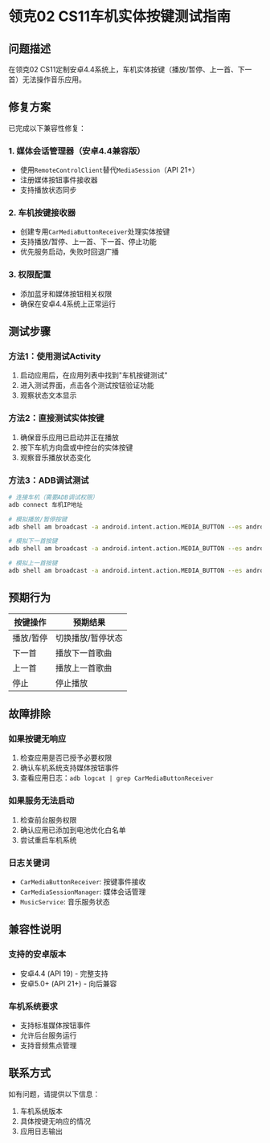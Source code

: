 # 领克02 CS11车机实体按键测试指南

## 问题描述
在领克02 CS11定制安卓4.4系统上，车机实体按键（播放/暂停、上一首、下一首）无法操作音乐应用。

## 修复方案
已完成以下兼容性修复：

### 1. 媒体会话管理器（安卓4.4兼容版）
- 使用`RemoteControlClient`替代`MediaSession`（API 21+）
- 注册媒体按钮事件接收器
- 支持播放状态同步

### 2. 车机按键接收器
- 创建专用`CarMediaButtonReceiver`处理实体按键
- 支持播放/暂停、上一首、下一首、停止功能
- 优先服务启动，失败时回退广播

### 3. 权限配置
- 添加蓝牙和媒体按钮相关权限
- 确保在安卓4.4系统上正常运行

## 测试步骤

### 方法1：使用测试Activity
1. 启动应用后，在应用列表中找到"车机按键测试"
2. 进入测试界面，点击各个测试按钮验证功能
3. 观察状态文本显示

### 方法2：直接测试实体按键
1. 确保音乐应用已启动并正在播放
2. 按下车机方向盘或中控台的实体按键
3. 观察音乐播放状态变化

### 方法3：ADB调试测试
```bash
# 连接车机（需要ADB调试权限）
adb connect 车机IP地址

# 模拟播放/暂停按键
adb shell am broadcast -a android.intent.action.MEDIA_BUTTON --es android.intent.extra.KEY_EVENT "KeyEvent{action=ACTION_DOWN, keyCode=KEYCODE_MEDIA_PLAY_PAUSE}"

# 模拟下一首按键
adb shell am broadcast -a android.intent.action.MEDIA_BUTTON --es android.intent.extra.KEY_EVENT "KeyEvent{action=ACTION_DOWN, keyCode=KEYCODE_MEDIA_NEXT}"

# 模拟上一首按键
adb shell am broadcast -a android.intent.action.MEDIA_BUTTON --es android.intent.extra.KEY_EVENT "KeyEvent{action=ACTION_DOWN, keyCode=KEYCODE_MEDIA_PREVIOUS}"
```

## 预期行为

| 按键操作 | 预期结果 |
|---------|----------|
| 播放/暂停 | 切换播放/暂停状态 |
| 下一首 | 播放下一首歌曲 |
| 上一首 | 播放上一首歌曲 |
| 停止 | 停止播放 |

## 故障排除

### 如果按键无响应
1. 检查应用是否已授予必要权限
2. 确认车机系统支持媒体按钮事件
3. 查看应用日志：`adb logcat | grep CarMediaButtonReceiver`

### 如果服务无法启动
1. 检查前台服务权限
2. 确认应用已添加到电池优化白名单
3. 尝试重启车机系统

### 日志关键词
- `CarMediaButtonReceiver`: 按键事件接收
- `CarMediaSessionManager`: 媒体会话管理
- `MusicService`: 音乐服务状态

## 兼容性说明

### 支持的安卓版本
- 安卓4.4 (API 19) - 完整支持
- 安卓5.0+ (API 21+) - 向后兼容

### 车机系统要求
- 支持标准媒体按钮事件
- 允许后台服务运行
- 支持音频焦点管理

## 联系方式
如有问题，请提供以下信息：
1. 车机系统版本
2. 具体按键无响应的情况
3. 应用日志输出